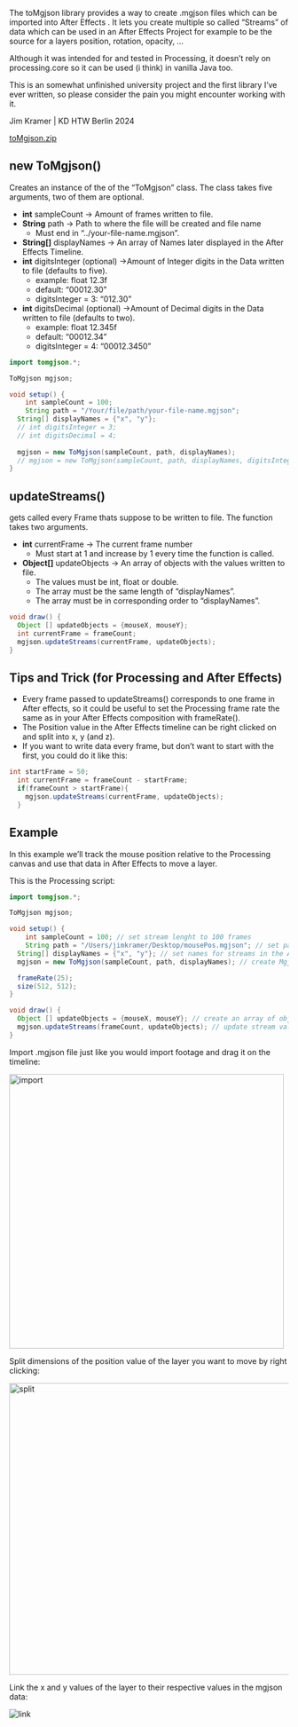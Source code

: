 The toMgjson library provides a way to create .mgjson files which can be imported into After Effects . It lets you create multiple so called “Streams” of data which can be used in an After Effects Project for example to be the source for a layers position, rotation, opacity, …

Although it was intended for and tested in Processing, it doesn’t rely on processing.core so it can be used (i think) in vanilla Java too.

This is an somewhat unfinished university project and the first library I’ve ever written, so please consider the pain you might encounter working with it.

Jim Kramer | KD HTW Berlin 2024 

[toMgjson.zip](https://github.com/user-attachments/files/16417032/toMgjson.zip)

## **new ToMgjson()**

Creates an instance of the of the “ToMgjson” class. The class takes five arguments, two of them are optional.

- **int** sampleCount → Amount of frames written to file.
- **String** path → Path to where the file will be created and file name
    - Must end in “../your-file-name.mgjson”.
- **String[]** displayNames → An array of Names later displayed in the After Effects Timeline.
- **int** digitsInteger (optional) →Amount of Integer digits in the Data written to file (defaults to five).
    - example: float 12.3f
    - default: “00012.30”
    - digitsInteger = 3: “012.30”
- **int** digitsDecimal (optional) →Amount of Decimal digits in the Data written to file (defaults to two).
    - example: float 12.345f
    - default: “00012.34”
    - digitsInteger = 4: “00012.3450”

```java
import tomgjson.*;

ToMgjson mgjson;

void setup() {
	int sampleCount = 100;
	String path = "/Your/file/path/your-file-name.mgjson";
  String[] displayNames = {"x", "y"};
  // int digitsInteger = 3;
  // int digitsDecimal = 4;
  
  mgjson = new ToMgjson(sampleCount, path, displayNames);
  // mgjson = new ToMgjson(sampleCount, path, displayNames, digitsInteger, digitsDecimal);
}
```

## updateStreams()

gets called every Frame thats suppose to be written to file. The function takes two arguments.

- **int** currentFrame → The current frame number
    - Must start at 1 and increase by 1 every time the function is called.
- **Object[]** updateObjects → An array of objects with the values written to file.
    - The values must be int, float or double.
    - The array must be the same length of “displayNames”.
    - The array must be in corresponding order to “displayNames”.

```java
void draw() {
  Object [] updateObjects = {mouseX, mouseY};
  int currentFrame = frameCount;
  mgjson.updateStreams(currentFrame, updateObjects);
}
```

## Tips and Trick (for Processing and After Effects)

- Every frame passed to updateStreams() corresponds to one frame in After effects, so it could be useful to set the Processing frame rate the same as in your After Effects composition with frameRate().
- The Position value in the After Effects timeline can be right clicked on and split into x, y (and z).
- If you want to write data every frame, but don’t want to start with the first, you could do it like this:

```java
int startFrame = 50;
  int currentFrame = frameCount - startFrame;
  if(frameCount > startFrame){
    mgjson.updateStreams(currentFrame, updateObjects); 
  }
```
## Example

In this example we’ll track the mouse position relative to the Processing canvas and use that data in After Effects to move a layer.

This is the Processing script:

```java
import tomgjson.*;

ToMgjson mgjson;

void setup() {
	int sampleCount = 100; // set stream lenght to 100 frames
	String path = "/Users/jimkramer/Desktop/mousePos.mgjson"; // set path where file is created
  String[] displayNames = {"x", "y"}; // set names for streams in the After Effects timeline
  mgjson = new ToMgjson(sampleCount, path, displayNames); // create Mgjson class innstance

  frameRate(25);
  size(512, 512);
}

void draw() {
  Object [] updateObjects = {mouseX, mouseY}; // create an array of objects with the current mouse x and y position
  mgjson.updateStreams(frameCount, updateObjects); // update stream values
}
```

Import .mgjson file just like you would import footage and drag it on the timeline:

<img width="495" alt="import" src="https://github.com/user-attachments/assets/2a0947b7-48e3-4b31-92e8-69d4ee638218">

Split dimensions of the position value of the layer you want to move by right clicking:

<img width="526" alt="split" src="https://github.com/user-attachments/assets/2dcb778e-34ef-4214-b8ec-d13cff504345">

Link the x and y values of the layer to their respective values in the mgjson data:

![link](https://github.com/user-attachments/assets/32b366b0-39f3-4dc2-8c79-f9d4f486fab1)
